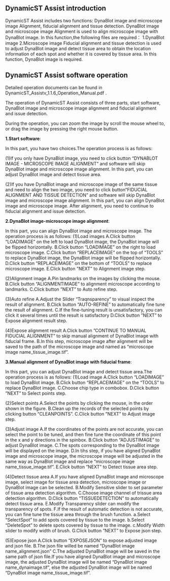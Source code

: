 DynamicST Assist introduction
---

DynamicST Assist includes two functions: DynaBlot image and microscope image Alignment, fiducial alignment and tissue detection.
DynaBlot image and microscope image Alignment is used to align microscope image with DynaBlot image.
In this function,the following files are required：
1.DynaBlot image
2.Microscope image
Fiducial alignment and tissue detection is used to adjust DynaBlot image and detect tissue area to obtain the location information of each spot and whether it is covered by tissue area.
In this function, DynaBlot image is required.


DynamicST Assist software operation
---

Detailed operation documents can be found in DynamicST_Assistv_1.1.6_Operation_Manual.pdf .

The operation of DynamicST Assist consists of three parts, start software, DynaBlot image and microscope image alignment and fiducial alignment and issue detection.

During the operation, you can  zoom the image by scroll the mouse wheel to, or drag the image by pressing the right mouse button.

**1.Start software**:

In this part, you have two choices.The operation process is as follows:

(1)If you only have DynaBlot image, you need to click button “DYNABLOT IMAGE - MICROSCOPE IMAGE ALIGNMENT” and software will skip DynaBlot image and microscope image alignment. In this part, you can adjust DynaBlot image and detect tissue area.

(2)If you have DynaBlot image and microscope image of the same tissue and need to align the two image, you need to click button“FIDUCIAL ALIGNMENT AND TISSUE DETECTION” and software will skip DynaBlot image and microscope image alignment. In this part, you can align DynaBlot image and microscope image. After alignment, you need to continue to fiducial alignment and issue detection.

**2.DynaBlot image-microscope image alignment**:

In this part, you can align DynaBlot image and microscope image. The operation process is as follows:
(1)Load images
  A.Click button “LOADIMAGE” on the left to load DynaBlot image, the DynaBlot image will be flipped horizontally.
  B.Click button “LOADIMAGE” on the right to load microscope image.
  C.Click button “REPLACEIMAGE” on the top of “TOOLS” to replace DynaBlot image, the DynaBlot image will be flipped horizontally.
  D.Click button “REPLACEIMAGE” on the bottom of “TOOLS” to replace microscope image.
  E.Click button ”NEXT” to Alignment image step.
  
(2)Alignment image
  A.Pin landmarks on the images by clicking the mouse.
  B.Click button “ALIGNMENTIMAGE” to alignment microscope according to landmarks.
  C.Click button ”NEXT” to Auto refine step.
  
(3)Auto refine
  A.Adjust the Slider “Traqnsparency” to visual inspect the result of alignment.
  B.Click button “AUTO-REFINE” to automatically fine tune the result of alignment.
  C.If the fine-tuning result is unsatisfactory, you can click it several times until the result is satisfactory
  D.Click button ”NEXT” to Expose alignment result step.
  
(4)Expose alignment result
  A.Click button ”CONTINUE TO MANUAL FIDUCIAL ALIGNMENT” to skip manual alignment of DynaBlot image with fiducial frame.
  B.In this step, microscope image after alignment will be saved to the path of the microscope image and named as “microscope image name_tissue_image.tif”.

**3.Manual alignment of DynaBlot image with fiducial frame**:

In this part, you can adjust DynaBlot image and detect tissue area.The operation process is as follows:
(1)Load image
  A.Click button “LOADIMAGE” to load DynaBlot image.
  B.Click button “REPLACEIMAGE” on the “TOOLS” to replace DynaBlot image.
  C.Choose chip type in combobox.
  D.Click button ”NEXT” to Select points step.

(2)Select points
  A.Select the points by clicking the mouse, in the order shown in the figure.
  B.Clean up the records of the selected points by clicking button “CLEANPOINTS”.
  C.Click button ”NEXT” to Adjust image step.

(3)Adjust image
  A.If the coordinates of the points are not accurate, you can select the point to be tuned, and then fine tune the coordinate of this point in the x and y directions in the spinbox.
  B.Click button “ADJUSTIMAGE” to adjust DynaBlot image.
  C.The spots corresponding to the DynaBlot image will be displayed on the image.
  D.In tihs step, if you have aligned DynaBlot image and microscope image, the microscope image will be adjusted in the same way as DynaBlot image and replace “microscope image name_tissue_image.tif”.
  E.Click button ”NEXT” to Detect tissue area step.

(4)Detect tissue area
  A.If you have aligned DynaBlot image and microscope image, select image for tissue area detection, microscope image or DynaBlot image can be selected.
  B.Modify Sensitive slider to set parameter of tissue area detection algorithm.
  C.Choose image channel of trissue area detection algorithm.
  D.Click button “TISSUEDETECTION” to automatically detect tissue area.
  E.Modify Transparency slider can modify the transparency of spots.
  F.If the result of automatic detection is not accurate, you can fine tune the tissue area through the brush function.
    a.Select “SelectSpot” to add spots covered by tissue to the image.
    b.Select “DeleteSpot” to delete spots covered by tissue to the image.
    c.Modify Width slider to modify width of brush.
    G.Click button ”NEXT” to Expose json step.


(5)Expose json
  A.Click button “EXPOSEJSON” to expose adjusted image and json file.
  B.The json file willed be named “DynaBlot image name_alignment.json”
  C.The adjusted DynaBlot image will be saved in the same path of json file.If you have aligned DynaBlot image and microscope image, the adjusted DynaBlot image will be named “DynaBlot image name_dynaimage.tif”, else the adjusted DynaBlot image will be named “DynaBlot image name_tissue_image.tif”.






